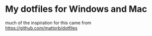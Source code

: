 # My dotfiles for Windows and Mac
much of the inspiration for this came from https://github.com/mattorb/dotfiles
